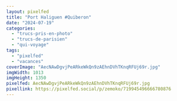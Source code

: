 ```yaml
---
layout: pixelfed
title: "Port Haliguen #Quiberon"
date: "2024-07-19"
categories: 
  - "trucs-pris-en-photo"
  - "trucs-de-parisien"
  - "qui-voyage"
tags: 
  - "pixelfed"
  - "vacances"
coverImage: "AecNAwDgvjPeARkeWkQn9zAEhnDVhTKnqRFUj69r.jpg"
imgWidth: 1013
imgHeight: 1350
pixelfed: AecNAwDgvjPeARkeWkQn9zAEhnDVhTKnqRFUj69r.jpg
pixellink: https://pixelfed.social/p/zemoko/719945496666780876
---
```

